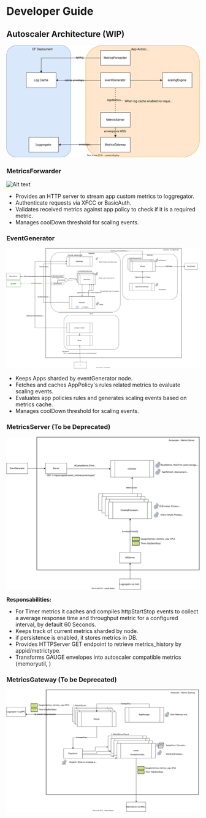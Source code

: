 # Developer Guide

## Autoscaler Architecture (WIP)

![Alt text](./autoscaler.svg)

### MetricsForwarder

![Alt text](./metrics_forwarder.svg)

- Provides an HTTP server to stream app custom metrics to loggregator.
- Authenticate requests via XFCC or BasicAuth.
- Validates received metrics against app policy to check if it is a required metric.
- Manages coolDown threshold for scaling events.

### EventGenerator

![Alt text](./eventgenerator.svg)

- Keeps Apps sharded by eventGenerator node.
- Fetches and caches AppPolicy's rules related metrics to evaluate scaling events.
- Evaluates app policies rules and generates scaling events based on metrics cache.
- Manages coolDown threshold for scaling events.

### MetricsServer (To be Deprecated)

![Alt text](./metrics_server.svg)

**Responsabilities:**

- For Timer metrics it caches and compiles httpStartStop events to collect a average response time and throughput metric for a configured interval, by default 60 Seconds.
- Keeps track of current metrics sharded by node.
- if persistence is enabled, it stores metrics in DB.
- Provides HTTPServer GET endpoint to retrieve metrics_history by appid/metrictype.
- Transforms GAUGE envelopes into autoscaler compatible metrics (memoryutil, )

### MetricsGateway (To be Deprecated)

![Alt text](./metrics_gateway.svg)

